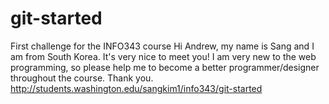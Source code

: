 # git-started
First challenge for the INFO343 course
Hi Andrew, my name is Sang and I am from South Korea. It's very nice to meet you! I am very new to the web programming, so please help me to become a better programmer/designer throughout the course. Thank you.
http://students.washington.edu/sangkim1/info343/git-started